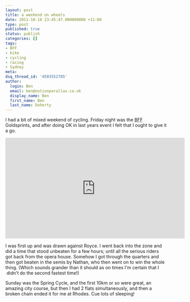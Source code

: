 ```yaml
---
layout: post
title: a weekend on wheels
date: 2011-10-16 23:45:47.000000000 +11:00
type: post
published: true
status: publish
categories: []
tags:
- BFF
- bike
- cycling
- racing
- Sydney
meta:
dsq_thread_id: '4503552785'
author:
  login: Ben
  email: ben@notionparallax.co.uk
  display_name: Ben
  first_name: Ben
  last_name: Doherty
---
```

<p>I had a bit of mixed weekend of cycling. Friday night was the <acronym title="Bicycle film festival">BFF</acronym> Goldsprints, and after doing OK in last years event I felt that I ought to give it a go.</p>
<p><iframe src="http://www.youtube.com/embed/nE4pqE0JKtg" frameborder="0" width="560" height="315">There really should be an iframe here :( </iframe></p>
<p><!--more--></p>
<p>I was first up and was drawn against Royce. I went back into the zone and did a time that stood unbeaten for a few hours; until all the serious riders got back from the opera house. Somehow I got through the quarters and then got beaten in the semis by Nathan, who then went on to win the whole thing. (Which sounds grander than it should as on times I'm certain that I  didn't do the second fastest time!)</p>
<p>Sunday was the Spring Cycle, and the first 10km or so were great, an amazing city course, but then I had 2 flats simultaneously, and then a broken chain ended it for me at Rhodes. Cue lots of sleeping!</p>
